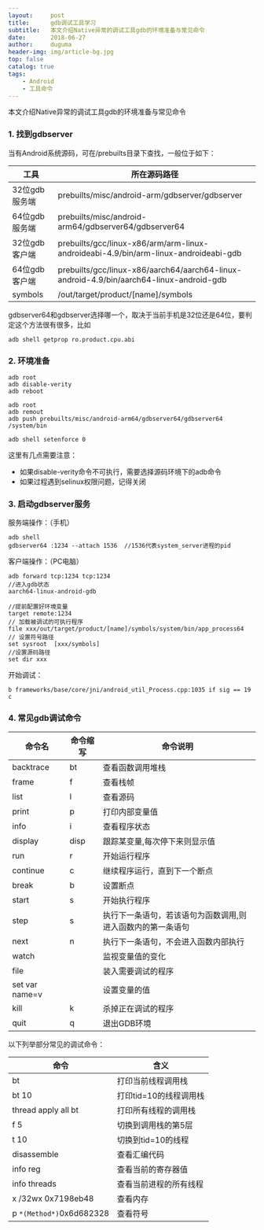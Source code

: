 ```yaml
---
layout:     post
title:      gdb调试工具学习
subtitle:   本文介绍Native异常的调试工具gdb的环境准备与常见命令
date:       2018-06-27
author:     duguma
header-img: img/article-bg.jpg
top: false
catalog: true
tags:
    - Android
    - 工具命令
--- 
```



<p>本文介绍Native异常的调试工具gdb的环境准备与常见命令</p>

<h3 id="1-找到gdbserver">1. 找到gdbserver</h3>
<p>当有Android系统源码，可在/prebuilts目录下查找，一般位于如下：</p>

<table>
  <thead>
    <tr>
      <th>工具</th>
      <th>所在源码路径</th>
    </tr>
  </thead>
  <tbody>
    <tr>
      <td>32位gdb服务端</td>
      <td>prebuilts/misc/android-arm/gdbserver/gdbserver</td>
    </tr>
    <tr>
      <td>64位gdb服务端</td>
      <td>prebuilts/misc/android-arm64/gdbserver64/gdbserver64</td>
    </tr>
    <tr>
      <td>32位gdb客户端</td>
      <td>prebuilts/gcc/linux-x86/arm/arm-linux-androideabi-4.9/bin/arm-linux-androideabi-gdb</td>
    </tr>
    <tr>
      <td>64位gdb客户端</td>
      <td>prebuilts/gcc/linux-x86/aarch64/aarch64-linux-android-4.9/bin/aarch64-linux-android-gdb</td>
    </tr>
    <tr>
      <td>symbols</td>
      <td>/out/target/product/[name]/symbols</td>
    </tr>
  </tbody>
</table>

<p>gdbserver64和gdbserver选择哪一个，取决于当前手机是32位还是64位，要判定这个方法很有很多，比如</p>

<div class="language-plaintext highlighter-rouge"><div class="highlight"><pre class="highlight"><code>adb shell getprop ro.product.cpu.abi
</code></pre></div></div>

<h3 id="2-环境准备">2. 环境准备</h3>

<pre><code class="language-Java">adb root
adb disable-verity          
adb reboot

adb root
adb remout
adb push prebuilts/misc/android-arm64/gdbserver64/gdbserver64 /system/bin

adb shell setenforce 0
</code></pre>
<p>这里有几点需要注意：</p>

<ul>
  <li>如果disable-verity命令不可执行，需要选择源码环境下的adb命令</li>
  <li>如果过程遇到selinux权限问题，记得关闭</li>
</ul>

<h3 id="3-启动gdbserver服务">3. 启动gdbserver服务</h3>

<p>服务端操作：（手机）</p>

<pre><code class="language-Java">adb shell
gdbserver64 :1234 --attach 1536  //1536代表system_server进程的pid
</code></pre>

<p>客户端操作：（PC电脑）</p>

<pre><code class="language-Java">adb forward tcp:1234 tcp:1234
//进入gdb状态
aarch64-linux-android-gdb  

//提前配置好环境变量
target remote:1234
// 加载被调试的可执行程序
file xxx/out/target/product/[name]/symbols/system/bin/app_process64  
// 设置符号路径
set sysroot  [xxx/symbols]
//设置源码路径
set dir xxx   
</code></pre>

<p>开始调试：</p>

<pre><code class="language-Java">b frameworks/base/core/jni/android_util_Process.cpp:1035 if sig == 19
c
</code></pre>

<h3 id="4-常见gdb调试命令">4. 常见gdb调试命令</h3>

<table>
  <thead>
    <tr>
      <th>命令名</th>
      <th>命令缩写</th>
      <th>命令说明</th>
    </tr>
  </thead>
  <tbody>
    <tr>
      <td>backtrace</td>
      <td>bt</td>
      <td>查看函数调用堆栈</td>
    </tr>
    <tr>
      <td>frame</td>
      <td>f</td>
      <td>查看栈帧</td>
    </tr>
    <tr>
      <td>list</td>
      <td>l</td>
      <td>查看源码</td>
    </tr>
    <tr>
      <td>print</td>
      <td>p</td>
      <td>打印内部变量值</td>
    </tr>
    <tr>
      <td>info</td>
      <td>i</td>
      <td>查看程序状态</td>
    </tr>
    <tr>
      <td>display</td>
      <td>disp</td>
      <td>跟踪某变量,每次停下来则显示值</td>
    </tr>
    <tr>
      <td>run</td>
      <td>r</td>
      <td>开始运行程序</td>
    </tr>
    <tr>
      <td>continue</td>
      <td>c</td>
      <td>继续程序运行，直到下一个断点</td>
    </tr>
    <tr>
      <td>break</td>
      <td>b</td>
      <td>设置断点</td>
    </tr>
    <tr>
      <td>start</td>
      <td>s</td>
      <td>开始执行程序</td>
    </tr>
    <tr>
      <td>step</td>
      <td>s</td>
      <td>执行下一条语句，若该语句为函数调用,则进入函数内的第一条语句</td>
    </tr>
    <tr>
      <td>next</td>
      <td>n</td>
      <td>执行下一条语句，不会进入函数内部执行</td>
    </tr>
    <tr>
      <td>watch</td>
      <td> </td>
      <td>监视变量值的变化</td>
    </tr>
    <tr>
      <td>file</td>
      <td> </td>
      <td>装入需要调试的程序</td>
    </tr>
    <tr>
      <td>set var name=v</td>
      <td> </td>
      <td>设置变量的值</td>
    </tr>
    <tr>
      <td>kill</td>
      <td>k</td>
      <td>杀掉正在调试的程序</td>
    </tr>
    <tr>
      <td>quit</td>
      <td>q</td>
      <td>退出GDB环境</td>
    </tr>
  </tbody>
</table>

<p>以下列举部分常见的调试命令：</p>

<table>
  <thead>
    <tr>
      <th>命令</th>
      <th>含义</th>
    </tr>
  </thead>
  <tbody>
    <tr>
      <td>bt</td>
      <td>打印当前线程调用栈</td>
    </tr>
    <tr>
      <td>bt 10</td>
      <td>打印tid=10的线程调用栈</td>
    </tr>
    <tr>
      <td>thread apply all bt</td>
      <td>打印所有线程的调用栈</td>
    </tr>
    <tr>
      <td>f 5</td>
      <td>切换到调用栈的第5层</td>
    </tr>
    <tr>
      <td>t 10</td>
      <td>切换到tid=10的线程</td>
    </tr>
    <tr>
      <td>disassemble</td>
      <td>查看汇编代码</td>
    </tr>
    <tr>
      <td>info reg</td>
      <td>查看当前的寄存器值</td>
    </tr>
    <tr>
      <td>info threads</td>
      <td>查看当前进程的所有线程</td>
    </tr>
    <tr>
      <td>x /32wx 0x7198eb48</td>
      <td>查看内存</td>
    </tr>
    <tr>
      <td>p <code class="language-plaintext highlighter-rouge">*(Method*)</code>0x6d682328</td>
      <td>查看符号</td>
    </tr>
  </tbody>
</table>